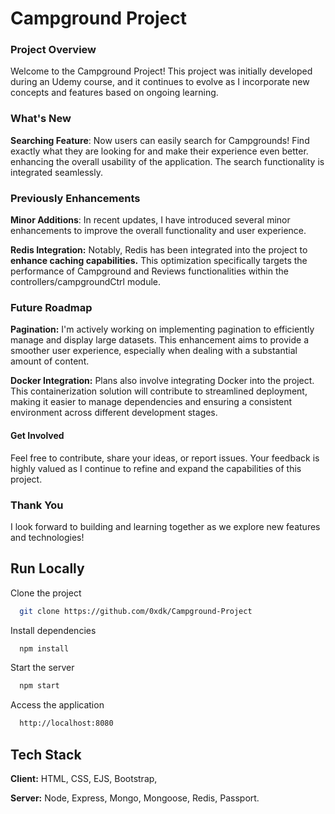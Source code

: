 
# Campground Project

### Project Overview

Welcome to the Campground Project! This project was initially developed during an Udemy course, and it continues to evolve as I incorporate new concepts and features based on ongoing learning.

### What's New

**Searching Feature**: Now users can easily search for Campgrounds! Find exactly what they are looking for and make their experience even better. enhancing the overall usability of the application. The search functionality is integrated seamlessly.

### Previously Enhancements

**Minor Additions**: In recent updates, I have introduced several minor enhancements to improve the overall functionality and user experience.

**Redis Integration:** Notably, Redis has been integrated into the project to **enhance caching capabilities.** This optimization specifically targets the performance of Campground and Reviews functionalities within the controllers/campgroundCtrl module.

### Future Roadmap

**Pagination:** I'm actively working on implementing pagination to efficiently manage and display large datasets. This enhancement aims to provide a smoother user experience, especially when dealing with a substantial amount of content.

**Docker Integration:** Plans also involve integrating Docker into the project. This containerization solution will contribute to streamlined deployment, making it easier to manage dependencies and ensuring a consistent environment across different development stages.

#### Get Involved

Feel free to contribute, share your ideas, or report issues. Your feedback is highly valued as I continue to refine and expand the capabilities of this project.


### Thank You

 I look forward to building and learning together as we explore new features and technologies!
## Run Locally

Clone the project

```bash
  git clone https://github.com/0xdk/Campground-Project
```

Install dependencies

```bash
  npm install
```

Start the server

```bash
  npm start
```
Access the application 
```bash
  http://localhost:8080
```
## Tech Stack

**Client:** HTML, CSS, EJS, Bootstrap, 

**Server:** Node, Express, Mongo, Mongoose, Redis, Passport.

